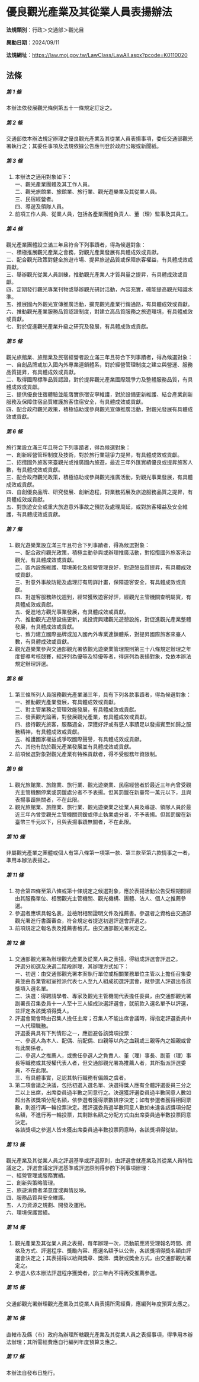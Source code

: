 # 優良觀光產業及其從業人員表揚辦法

**法規類別**：行政＞交通部＞觀光目

**異動日期**：2024/09/11  

**法規網址**：https://law.moj.gov.tw/LawClass/LawAll.aspx?pcode=K0110020





## 法條
##### 第 1 條
本辦法依發展觀光條例第五十一條規定訂定之。

##### 第 2 條
交通部依本辦法規定辦理之優良觀光產業及其從業人員表揚事項，委任交通部觀光署執行之；其委任事項及法規依據公告應刊登於政府公報或新聞紙。

##### 第 3 條
1. 本辦法之適用對象如下：  
一、觀光產業團體及其工作人員。  
二、觀光旅館業、旅館業、旅行業、觀光遊樂業及其從業人員。  
三、民宿經營者。  
四、導遊及領隊人員。
1. 前項工作人員、從業人員，包括各產業團體負責人、董（理）監事及其員工。

##### 第 4 條
觀光產業團體設立滿三年且符合下列事蹟者，得為候選對象：  
一、積極推展觀光產業之會務，對觀光產業發展有具體成效或貢獻。  
二、配合觀光政策對健全旅遊市場、提昇旅遊品質或保障旅客權益，有具體成效或貢獻。  
三、舉辦觀光從業人員訓練，推動觀光產業人才質與量之提昇，有具體成效或貢獻。  
四、定期發行觀光專業刊物或舉辦觀光研討活動，內容充實，確能提高觀光知識水準。  
五、推展國內外觀光宣傳推廣活動，擴充觀光產業行銷通路，有具體成效或貢獻。  
六、推動觀光產業服務品質認證制度，對建立高品質服務之旅遊環境，有具體成效或貢獻。  
七、對於促進觀光產業升級之研究及發展，有具體成效或貢獻。  

##### 第 5 條
觀光旅館業、旅館業及民宿經營者設立滿三年且符合下列事蹟者，得為候選對象：  
一、自創品牌或加入國內外專業連鎖體系，對於經營管理制度之建立與營運、服務品質提昇，有具體成效或貢獻。  
二、取得國際標準品質認證，對於提昇觀光產業國際競爭力及整體服務品質，有具體成效或貢獻。  
三、提供優良住宿體驗並能落實旅宿安寧維護，對於設備更新維護、結合產業創新服務及保障住宿品質維護旅客住宿安全，有具體成效或貢獻。  
四、配合政府觀光政策，積極協助或參與觀光宣傳推廣活動，對觀光發展有具體成效或貢獻。  

##### 第 6 條
旅行業設立滿三年且符合下列事蹟者，得為候選對象：  
一、創新經營管理制度及技術，對於旅行業競爭力提昇，有具體成效或貢獻。  
二、招攬國外旅客來臺觀光或推廣國內旅遊，最近三年外匯實績優良或提昇旅客人數，有具體成效或貢獻。  
三、配合政府觀光政策，積極協助或參與觀光推廣活動，對觀光事業發展，有具體成效或貢獻。  
四、自創優良品牌、研究發展、創新遊程，對業務拓展及旅遊服務品質之提昇，有具體成效或貢獻。  
五、對旅遊安全或重大旅遊意外事故之預防及處理周延，或對旅客權益及安全維護，有具體成效或貢獻。  

##### 第 7 條
1. 觀光遊樂業設立滿三年且符合下列事蹟者，得為候選對象：  
一、配合政府觀光政策，積極主動參與或辦理推廣活動，對招攬國外旅客來台觀光，有具體成效或貢獻。  
二、區內設施維護、環境美化及經營管理良好，對遊憩品質提昇，有具體成效或貢獻。  
三、對意外事故防範及處理訂有周詳計畫，保障遊客安全，有具體成效或貢獻。  
四、對遊客服務熱忱週到，經常獲致遊客好評，經觀光主管機關查明屬實，有具體成效或貢獻。  
五、促進地方觀光事業發展，有具體成效或貢獻。  
六、推動觀光遊憩設施更新，或投資興建觀光遊憩設施，對促進觀光產業整體發展，有具體成效或貢獻。  
七、致力建立國際品牌或加入國內外專業連鎖體系，對提昇國際旅客來臺人數，有具體成效或貢獻。
1. 觀光遊樂業參與交通部觀光署依觀光遊樂業管理規則第三十八條規定辦理之年度督導考核競賽，經評列為優等及特優等者，得逕列為表揚對象，免依本辦法規定辦理評選。

##### 第 8 條
1. 第三條所列人員服務觀光產業滿三年，具有下列各款事蹟者，得為候選對象：  
一、推動觀光產業發展，有具體成效或貢獻。  
二、對主管業務之管理效能發展，有具體成效或貢獻。  
三、發表觀光論著，對發展觀光產業，有具體成效或貢獻。  
四、接待觀光旅客，服務週全，深獲好評或有感人事蹟足以發揚賓至如歸之服務精神，有具體成效或貢獻。  
五、維護國家權益或爭取國際聲譽，有具體成效或貢獻。  
六、其他有助於觀光產業發展並有具體成效或貢獻。
1. 前項候選對象對觀光產業有特殊貢獻者，得不受服務年資限制。

##### 第 9 條
1. 觀光旅館業、旅館業、旅行業、觀光遊樂業、民宿經營者於最近三年內曾受觀光主管機關停業或罰鍰處分者不予表揚。但其罰鍰在新臺幣一萬元以下，且與表揚事蹟無關者，不在此限。
1. 觀光旅館業、旅館業、旅行業、觀光遊樂業之從業人員及導遊、領隊人員於最近三年內曾受觀光主管機關罰鍰或停止執業處分者，不予表揚。但其罰鍰在新臺幣三千元以下，且與表揚事蹟無關者，不在此限。

##### 第 10 條
非屬觀光產業之團體或個人有第八條第一項第一款、第三款至第六款情事之一者，準用本辦法表揚之。

##### 第 11 條
1. 符合第四條至第八條或第十條規定之候選對象，應於表揚活動公告受理期間經由其服務單位、相關觀光主管機關、觀光機構、團體、法人、個人之推薦參選。
1. 參選者應填具報名表，並檢附相關證明文件及推薦書。參選者之資格由交通部觀光署進行書面審查，符合規定者提送初選評選會評選之。
1. 前項規定之報名表及推薦書格式，由交通部觀光署另定之。

##### 第 12 條
1. 交通部觀光署為辦理觀光產業及從業人員之表揚，得組成評選會評選之。  
評選分初選及決選二階段辦理，其辦理方式如下：  
一、初選：由交通部觀光署本案執行單位或相關業務單位主管以上擔任召集委員並由各業管組室推派代表七人至九人組成初選評選會，就參選人評選出各該獎項入選名單。  
二、決選：得聘請學者、專家及觀光主管機關代表擔任委員，由交通部觀光署副署長召集委員十一人至十三人組成決選評選會，就前款入選名單予以評選，並評定各該獎項得獎人。
1. 評選會開會時由召集人擔任主席；召集人不能出席會議時，得指定評選委員中一人代理職務。  
評選委員具有下列情形之一，應迴避各該獎項投票：  
一、參選人為本人、配偶、前配偶、四親等以內之血親或三親等內之姻親或曾有此關係者。  
二、參選人之推薦人，或擔任參選人之負責人、董（理）事長、副董（理）事長等職務或其授權代表人者，但交通部觀光署為推薦人者，其所指派評選委員，不在此限。  
三、有具體事實，足認其執行職務有偏頗之虞者。
1. 第二項會議之決議，包括初選入選名單、決選得獎人應有全體評選委員三分之二以上出席，出席委員過半數之同意行之。決選獲評選委員過半數同意人數如超出各該獎項分配名額，依參選者獲得票數排序決定；如有參選者獲得相同票數，則進行再一輪投票決定。獲評選委員過半數同意人數如未達各該獎項分配名額，不進行再一輪投票，其剩餘名額之分配方式由出席委員過半數投票同意決定。  
各該獎項之參選人皆未獲出席委員過半數投票同意時，各該獎項得從缺。

##### 第 13 條
觀光產業及其從業人員之評選基準或評選原則，由評選會就產業及其從業人員特性議定之。評選會議定評選基準或評選原則得參酌下列事項辦理：  
一、經營管理或服務實績。  
二、創新與策略管理。  
三、旅遊消費者滿意度或輿情反映。  
四、服務品質與安全維護。  
五、人力資源之規劃、開發及運用。  
六、環境保護實績。  

##### 第 14 條
1. 觀光產業及其從業人員之表揚，每年辦理一次，活動前應將受理報名時間、資格及方式、評選程序、獎勵內容、應選名額予以公告，各該獎項得獎名額由評選會決定之；其表揚得以給與獎章、獎牌、獎狀或獎金方式，由交通部觀光署定之。
1. 參選人依本辦法評選程序獲獎者，於三年內不得再受推薦參選。

##### 第 15 條
交通部觀光署辦理觀光產業及其從業人員表揚所需經費，應編列年度預算支應之。

##### 第 16 條
直轄市及縣（市）政府為辦理所轄觀光產業及其從業人員之表揚事項，得準用本辦法辦理；其所需經費應自行編列年度預算支應之。

##### 第 17 條
本辦法自發布日施行。


